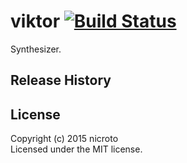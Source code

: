 # viktor [![Build Status](https://secure.travis-ci.org/nicroto/viktor.png?branch=master)](http://travis-ci.org/nicroto/viktor)

Synthesizer.

## Release History


## License
Copyright (c) 2015 nicroto  
Licensed under the MIT license.
